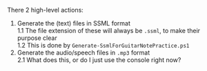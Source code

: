 There 2 high-level actions:
1. Generate the (text) files in SSML format  
1.1 The file extension of these will always be `.ssml`, to make their purpose clear  
1.2 This is done by `Generate-SsmlForGuitarNotePractice.ps1`
2. Generate the audio/speech files in `.mp3` format  
2.1 What does this, or do I just use the console right now?



